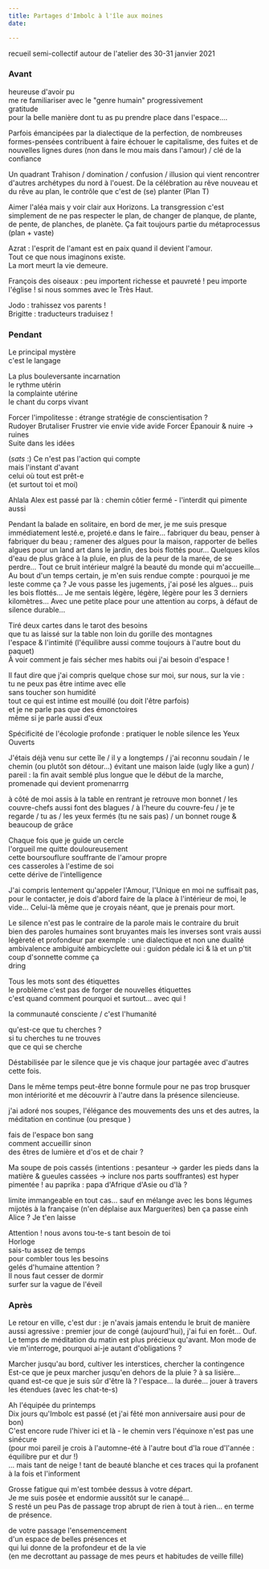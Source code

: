 ```yaml
---
title: Partages d'Imbolc à l'île aux moines
date: 

---
```

recueil semi-collectif autour de l'atelier des 30-31 janvier 2021

### Avant

heureuse d'avoir pu  
me re familiariser avec le "genre humain" progressivement  
gratitude  
pour la belle manière dont tu as pu prendre place dans l'espace....

Parfois émancipées par la dialectique de la perfection, de nombreuses formes-pensées contribuent à faire échouer le capitalisme, des fuites et de nouvelles lignes dures (non dans le mou mais dans l'amour) / clé de la confiance

Un quadrant Trahison / domination / confusion / illusion qui vient rencontrer d'autres archétypes du nord à l'ouest. De la célébration au rêve nouveau et du rêve au plan, le contrôle que c'est de (se) planter (Plan T)

Aimer l'aléa mais y voir clair aux Horizons. La transgression c'est simplement de ne pas respecter le plan, de changer de planque, de plante, de pente, de planches, de planète. Ça fait toujours partie du métaprocessus (plan + vaste)

Azrat : l'esprit de l'amant est en paix quand il devient l'amour.  
Tout ce que nous imaginons existe.  
La mort meurt la vie demeure.

François des oiseaux : peu importent richesse et pauvreté ! peu importe l'église ! si nous sommes avec le Très Haut.

Jodo : trahissez vos parents !  
Brigitte : traducteurs traduisez !

### Pendant

Le principal mystère  
               c'est le langage

La plus bouleversante incarnation  
                le rythme utérin  
            la complainte utérine  
              le chant du corps vivant

Forcer l'impolitesse : étrange stratégie de conscientisation ?  
Rudoyer Brutaliser Frustrer vie envie vide avide Forcer Épanouir & nuire -> ruines  
Suite dans les idées

(_sats_ :) Ce n'est pas l'action qui compte  
mais l'instant d'avant  
celui où tout est prêt-e  
(et surtout toi et moi)

Ahlala Alex est passé par là : chemin côtier fermé - l'interdit qui pimente aussi

Pendant la balade en solitaire, en bord de mer, je me suis presque immédiatement lesté.e, projeté.e dans le faire... fabriquer du beau, penser à fabriquer du beau ; ramener des algues pour la maison, rapporter de belles algues pour un land art dans le jardin, des bois flottés pour... Quelques kilos d'eau de plus grâce à la pluie, en plus de la peur de la marée, de se perdre... Tout ce bruit intérieur malgré la beauté du monde qui m'accueille... Au bout d'un temps certain, je m'en suis rendue compte : pourquoi je me leste comme ça ? Je vous passe les jugements, j'ai posé les algues... puis les bois flottés... Je me sentais légère, légère, légère pour les 3 derniers kilomètres... Avec une petite place pour une attention au corps, à défaut de silence durable...

Tiré deux cartes dans le tarot des besoins  
que tu as laissé sur la table non loin du gorille des montagnes  
l'espace & l'intimité (l'équilibre aussi comme toujours à l'autre bout du paquet)  
À voir comment je fais sécher mes habits oui j'ai besoin d'espace !

Il faut dire que j'ai compris quelque chose sur moi, sur nous, sur la vie :  
 tu ne peux pas être intime avec elle  
 sans toucher son humidité  
 tout ce qui est intime est mouillé (ou doit l'être parfois)  
 et je ne parle pas que des émonctoires  
 même si je parle aussi d'eux

Spécificité de l'écologie profonde : pratiquer le noble silence les Yeux Ouverts

J'étais déjà venu sur cette île / il y a longtemps / j'ai reconnu soudain / le chemin (ou plutôt son détour...) évitant une maison laide (ugly like a gun) / pareil : la fin avait semblé plus longue que le début de la marche, promenade qui devient promenarrrg

à côté de moi assis à la table en rentrant je retrouve mon bonnet / les couvre-chefs aussi font des blagues / à l'heure du couvre-feu / je te regarde / tu as / les yeux fermés (tu ne sais pas) / un bonnet rouge & beaucoup de grâce

Chaque fois que je guide un cercle  
l'orgueil me quitte douloureusement  
cette boursouflure souffrante de l'amour propre  
ces casseroles à l'estime de soi  
cette dérive de l'intelligence

J'ai compris lentement qu'appeler l'Amour, l'Unique en moi ne suffisait pas, pour le contacter, je dois d'abord faire de la place à l'intérieur de moi, le vide... Celui-là même que je croyais néant, que je prenais pour mort.

Le silence n'est pas le contraire de la parole mais le contraire du bruit  
bien des paroles humaines sont bruyantes mais les inverses sont vrais aussi  
légèreté et profondeur par exemple : une dialectique et non une dualité  
ambivalence ambiguité ambicyclette oui : guidon pédale ici & là et un p'tit coup d'sonnette comme ça  
dring

Tous les mots sont des étiquettes  
le problème c'est pas de forger de nouvelles étiquettes  
c'est quand comment pourquoi et surtout... avec qui !

la communauté consciente / c'est l'humanité

qu'est-ce que tu cherches ?  
si tu cherches tu ne trouves  
que ce qui se cherche

Déstabilisée par le silence que je vis chaque jour partagée avec d'autres cette fois.

Dans le même temps peut-être bonne formule pour ne pas trop brusquer mon intériorité et me découvrir à l'autre dans la présence silencieuse.

j'ai adoré nos soupes, l'élégance des mouvements des uns et des autres, la méditation en continue (ou presque )

fais de l'espace bon sang  
comment accueillir sinon  
des êtres de lumière et d'os et de chair ?

Ma soupe de pois cassés (intentions : pesanteur -> garder les pieds dans la matière & gueules cassées -> inclure nos parts souffrantes) est hyper pimentée ! au paprika : papa d'Afrique d'Asie ou d'là ?

limite immangeable en tout cas... sauf en mélange avec les bons légumes mijotés à la française (n'en déplaise aux Marguerites) ben ça passe einh Alice ? Je t'en laisse

Attention ! nous avons tou-te-s tant besoin de toi  
Horloge  
sais-tu assez de temps  
pour combler tous les besoins  
gelés d'humaine attention ?  
Il nous faut cesser de dormir  
surfer sur la vague de l'éveil

### Après

Le retour en ville, c'est dur : je n'avais jamais entendu le bruit de manière aussi agressive : premier jour de congé (aujourd'hui), j'ai fui en forêt... Ouf. Le temps de méditation du matin est plus précieux qu'avant. Mon mode de vie m'interroge, pourquoi ai-je autant d'obligations ?

Marcher jusqu'au bord, cultiver les interstices, chercher la contingence  
Est-ce que je peux marcher jusqu'en dehors de la pluie ? à sa lisière...  
quand est-ce que je suis sûr d'être là ? l'espace... la durée... jouer à travers les étendues (avec les chat-te-s)

Ah l'équipée du printemps  
Dix jours qu'Imbolc est passé (et j'ai fêté mon anniversaire ausi pour de bon)  
C'est encore rude l'hiver ici et là - le chemin vers l'équinoxe n'est pas une sinécure  
(pour moi pareil je crois à l'automne-été à l'autre bout d'la roue d'l'année : équilibre pur et dur !)  
... mais tant de neige ! tant de beauté blanche et ces traces qui la profanent à la fois et l'informent

Grosse fatigue qui m'est tombée dessus à votre départ.  
Je me suis posée et endormie aussitôt sur le canapé...  
S resté un peu Pas de passage trop abrupt de rien à tout à rien... en terme de présence.

de votre passage l'ensemencement  
d'un espace de belles présences et  
qui lui donne de la profondeur et de la vie  
(en me decrottant au passage de mes peurs et habitudes de veille fille)